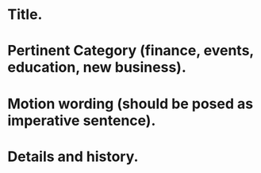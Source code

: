 # Title.

# Pertinent Category (finance, events, education, new business).

# Motion wording (should be posed as imperative sentence).

# Details and history.